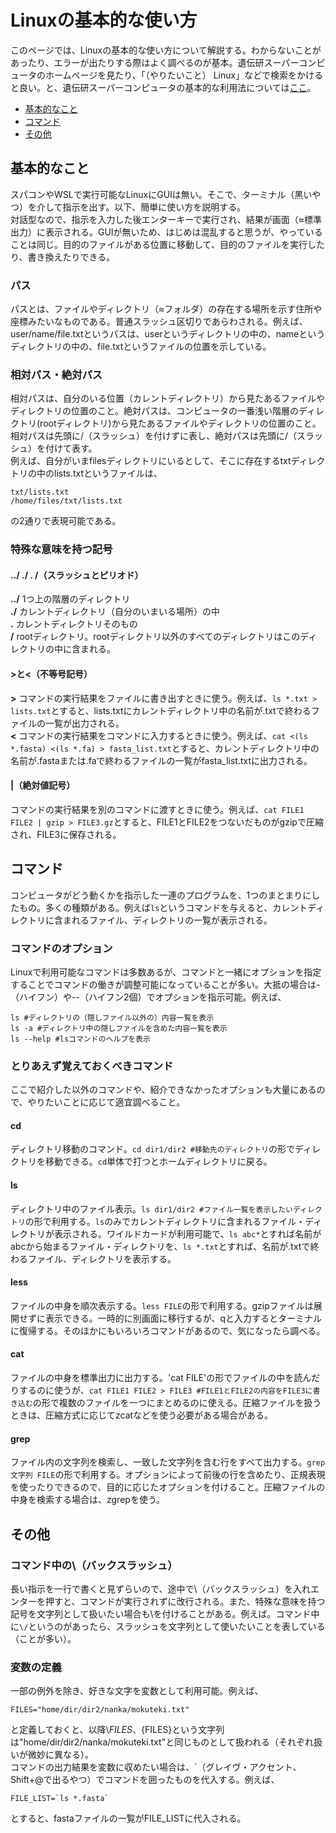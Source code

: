 # Linuxの基本的な使い方
このページでは、Linuxの基本的な使い方について解説する。わからないことがあったり、エラーが出たりする際はよく調べるのが基本。遺伝研スーパーコンピュータのホームページを見たり、「（やりたいこと） Linux」などで検索をかけると良い。と、遺伝研スーパーコンピュータの基本的な利用法については[ここ](supakon.md)。<br>

- [基本的なこと](#基本的なこと)
- [コマンド](#コマンド)
- [その他](#その他) 
## 基本的なこと
スパコンやWSLで実行可能なLinuxにGUIは無い。そこで、ターミナル（黒いやつ）を介して指示を出す。以下、簡単に使い方を説明する。<br>
対話型なので、指示を入力した後エンターキーで実行され、結果が画面（≈標準出力）に表示される。GUIが無いため、はじめは混乱すると思うが、やっていることは同じ。目的のファイルがある位置に移動して、目的のファイルを実行したり、書き換えたりできる。
### パス
パスとは、ファイルやディレクトリ（≈フォルダ）の存在する場所を示す住所や座標みたいなものである。普通スラッシュ区切りであらわされる。例えば、user/name/file.txtというパスは、userというディレクトリの中の、nameというディレクトリの中の、file.txtというファイルの位置を示している。
### 相対パス・絶対パス
相対パスは、自分のいる位置（カレントディレクトリ）から見たあるファイルやディレクトリの位置のこと。絶対パスは、コンピュータの一番浅い階層のディレクトリ(rootディレクトリ)から見たあるファイルやディレクトリの位置のこと。相対パスは先頭に/（スラッシュ）を付けずに表し、絶対パスは先頭に/（スラッシュ）を付けて表す。<br>
例えば、自分がいまfilesディレクトリにいるとして、そこに存在するtxtディレクトリの中のlists.txtというファイルは、
```
txt/lists.txt
/home/files/txt/lists.txt
```
の2通りで表現可能である。
### 特殊な意味を持つ記号
#### ../ ./ . /（スラッシュとピリオド）
**../**     1つ上の階層のディレクトリ<br>
**./**      カレントディレクトリ（自分のいまいる場所）の中<br>
**.**       カレントディレクトリそのもの<br>
**/**       rootディレクトリ。rootディレクトリ以外のすべてのディレクトリはこのディレクトリの中に含まれる。<br>

#### >と<（不等号記号）
**>**       コマンドの実行結果をファイルに書き出すときに使う。例えば、`ls *.txt > lists.txt`とすると、lists.txtにカレントディレクトリ中の名前が.txtで終わるファイルの一覧が出力される。<br>
**<**       コマンドの実行結果をコマンドに入力するときに使う。例えば、`cat <(ls *.fasta) <(ls *.fa) > fasta_list.txt`とすると、カレントディレクトリ中の名前が.fastaまたは.faで終わるファイルの一覧がfasta_list.txtに出力される。

#### |（絶対値記号）
コマンドの実行結果を別のコマンドに渡すときに使う。例えば、`cat FILE1 FILE2 | gzip > FILE3.gz`とすると、FILE1とFILE2をつないだものがgzipで圧縮され、FILE3に保存される。

## コマンド
コンピュータがどう動くかを指示した一連のプログラムを、1つのまとまりにしたもの。多くの種類がある。例えば`ls`というコマンドを与えると、カレントディレクトリに含まれるファイル、ディレクトリの一覧が表示される。

### コマンドのオプション
Linuxで利用可能なコマンドは多数あるが、コマンドと一緒にオプションを指定することでコマンドの働きが調整可能になっていることが多い。大抵の場合は-（ハイフン）や--（ハイフン2個）でオプションを指示可能。例えば、
```
ls #ディレクトリの（隠しファイル以外の）内容一覧を表示
ls -a #ディレクトリ中の隠しファイルを含めた内容一覧を表示
ls --help #lsコマンドのヘルプを表示
```

### とりあえず覚えておくべきコマンド
ここで紹介した以外のコマンドや、紹介できなかったオプションも大量にあるので、やりたいことに応じて適宜調べること。
#### cd
ディレクトリ移動のコマンド。`cd dir1/dir2 #移動先のディレクトリ`の形でディレクトリを移動できる。`cd`単体で打つとホームディレクトリに戻る。
#### ls
ディレクトリ中のファイル表示。`ls dir1/dir2 #ファイル一覧を表示したいディレクトリ`の形で利用する。`ls`のみでカレントディレクトリに含まれるファイル・ディレクトリが表示される。ワイルドカードが利用可能で、`ls abc*`とすれば名前がabcから始まるファイル・ディレクトリを、`ls *.txt`とすれば、名前が.txtで終わるファイル、ディレクトリを表示する。
#### less
ファイルの中身を順次表示する。`less FILE`の形で利用する。gzipファイルは展開せずに表示できる。一時的に別画面に移行するが、qと入力するとターミナルに復帰する。そのほかにもいろいろコマンドがあるので、気になったら調べる。
#### cat
ファイルの中身を標準出力に出力する。'cat FILE'の形でファイルの中を読んだりするのに使うが、`cat FILE1 FILE2 > FILE3 #FILE1とFILE2の内容をFILE3に書き込む`の形で複数のファイルを一つにまとめるのに使える。圧縮ファイルを扱うときは、圧縮方式に応じてzcatなどを使う必要がある場合がある。
#### grep
ファイル内の文字列を検索し、一致した文字列を含む行をすべて出力する。`grep 文字列 FILE`の形で利用する。オプションによって前後の行を含めたり、正規表現を使ったりできるので、目的に応じたオプションを付けること。圧縮ファイルの中身を検索する場合は、zgrepを使う。
## その他
### コマンド中の\（バックスラッシュ）
長い指示を一行で書くと見ずらいので、途中で\（バックスラッシュ）を入れエンターを押すと、コマンドが実行されずに改行される。また、特殊な意味を持つ記号を文字列として扱いたい場合も\を付けることがある。例えば。コマンド中に`\/`というのがあったら、スラッシュを文字列として使いたいことを表している（ことが多い）。
### 変数の定義
一部の例外を除き、好きな文字を変数として利用可能。例えば、
```
FILES="home/dir/dir2/nanka/mokuteki.txt"
```
と定義しておくと、以降\\$FILES、${FILES}という文字列は"home/dir/dir2/nanka/mokuteki.txt"と同じものとして扱われる（それぞれ扱いが微妙に異なる）。<br>
コマンドの出力結果を変数に収めたい場合は、\`（グレイヴ・アクセント、Shift+@で出るやつ）でコマンドを囲ったものを代入する。例えば、
```
FILE_LIST=`ls *.fasta`
```
とすると、fastaファイルの一覧がFILE_LISTに代入される。

